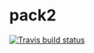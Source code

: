 # pack2

<!-- badges: start -->
[![Travis build status](https://travis-ci.com/biostat625/pack2.svg?branch=master)](https://travis-ci.com/biostat625/pack2)
<!-- badges: end -->

